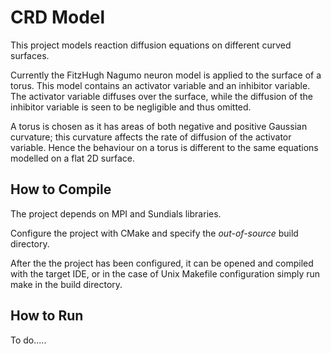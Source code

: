 CRD Model
=========

This project models reaction diffusion equations on different curved surfaces. 

Currently the FitzHugh Nagumo neuron model is applied to the surface of a torus. This model contains an activator variable and an inhibitor variable. The activator variable diffuses over the surface, while the diffusion of the inhibitor variable is seen to be negligible and thus omitted. 

A torus is chosen as it has areas of both negative and positive Gaussian curvature; this curvature affects the rate of diffusion of the activator variable. Hence the behaviour on a torus is different to the same equations modelled on a flat 2D surface.

How to Compile
--------------

The project depends on MPI and Sundials libraries.

Configure the project with CMake and specify the *out-of-source* build directory.

After the the project has been configured, it can be opened and compiled with
the target IDE, or in the case of Unix Makefile configuration simply run make in
the build directory. 

How to Run
----------

To do.....

